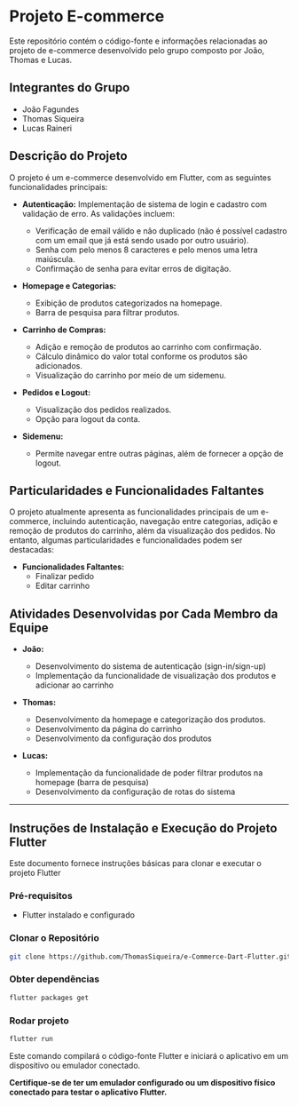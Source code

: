 # Projeto E-commerce

Este repositório contém o código-fonte e informações relacionadas ao projeto de e-commerce desenvolvido pelo grupo composto por João, Thomas e Lucas.

## Integrantes do Grupo
- João Fagundes
- Thomas Siqueira 
- Lucas Raineri

## Descrição do Projeto

O projeto é um e-commerce desenvolvido em Flutter, com as seguintes funcionalidades principais:

- **Autenticação:** Implementação de sistema de login e cadastro com validação de erro. As validações incluem:
  - Verificação de email válido e não duplicado (não é possível cadastro com um email que já está sendo usado por outro usuário).
  - Senha com pelo menos 8 caracteres e pelo menos uma letra maiúscula.
  - Confirmação de senha para evitar erros de digitação.
  
- **Homepage e Categorias:**
  - Exibição de produtos categorizados na homepage.
  - Barra de pesquisa para filtrar produtos.

- **Carrinho de Compras:**
  - Adição e remoção de produtos ao carrinho com confirmação.
  - Cálculo dinâmico do valor total conforme os produtos são adicionados.
  - Visualização do carrinho por meio de um sidemenu.

- **Pedidos e Logout:**
  - Visualização dos pedidos realizados.
  - Opção para logout da conta.

- **Sidemenu:**
  - Permite navegar entre outras páginas, além de fornecer a opção de logout.

## Particularidades e Funcionalidades Faltantes

O projeto atualmente apresenta as funcionalidades principais de um e-commerce, incluindo autenticação, navegação entre categorias, adição e remoção de produtos do carrinho, além da visualização dos pedidos. No entanto, algumas particularidades e funcionalidades podem ser destacadas:

- **Funcionalidades Faltantes:**
  - Finalizar pedido
  - Editar carrinho

## Atividades Desenvolvidas por Cada Membro da Equipe

- **João:**
  - Desenvolvimento do sistema de autenticação (sign-in/sign-up)
  - Implementação da funcionalidade de visualização dos produtos e adicionar ao carrinho
  
- **Thomas:**
  - Desenvolvimento da homepage e categorização dos produtos.
  - Desenvolvimento da página do carrinho
  - Desenvolvimento da configuração dos produtos

- **Lucas:**
  - Implementação da funcionalidade de poder filtrar produtos na homepage (barra de pesquisa)
  - Desenvolvimento da configuração de rotas do sistema
---

## Instruções de Instalação e Execução do Projeto Flutter

Este documento fornece instruções básicas para clonar e executar o projeto Flutter

### Pré-requisitos

- Flutter instalado e configurado

### Clonar o Repositório

```bash
git clone https://github.com/ThomasSiqueira/e-Commerce-Dart-Flutter.git
```

### Obter dependências

```bash
flutter packages get
```

### Rodar projeto

```bash
flutter run
```

Este comando compilará o código-fonte Flutter e iniciará o aplicativo em um dispositivo ou emulador conectado.

**Certifique-se de ter um emulador configurado ou um dispositivo físico conectado para testar o aplicativo Flutter.**
